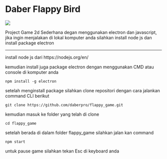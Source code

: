 
<html lang="en">
  <head>
  </head>
  <body>
    <h1>Daber Flappy Bird</h1>
    <img src="http://drive.google.com/uc?export=view&id=176OeFADrELx3d0LkbQDohXytoBrzORsi"/>
<p>Project Game 2d Sederhana degan menggunakan electron dan javascript, jika ingin menjalakan di lokal komputer anda
silahkan install node js dan install package electron
</p>
    <hr>
    <p>install node js dari https://nodejs.org/en/ </p>
    <p>kemudian install juga package electron dengan menggunakan CMD atau console di komputer anda</p>
    
    npm install -g electron
   <p>setelah menginstall package silahkan clone repositori dengan cara jalankan command CLI berikut</p>
   
    git clone https://github.com/daberpro/flappy_game.git
   <p>kemudian masuk ke folder yang telah di clone</p>
   
    cd flappy_game
   <p> setelah berada di dalam folder flappy_game silahkan jalan kan command</p>
    
    npm start
   </h3>untuk pause game silahkan tekan Esc di keyboard anda</h3>
  </body>
</html>
